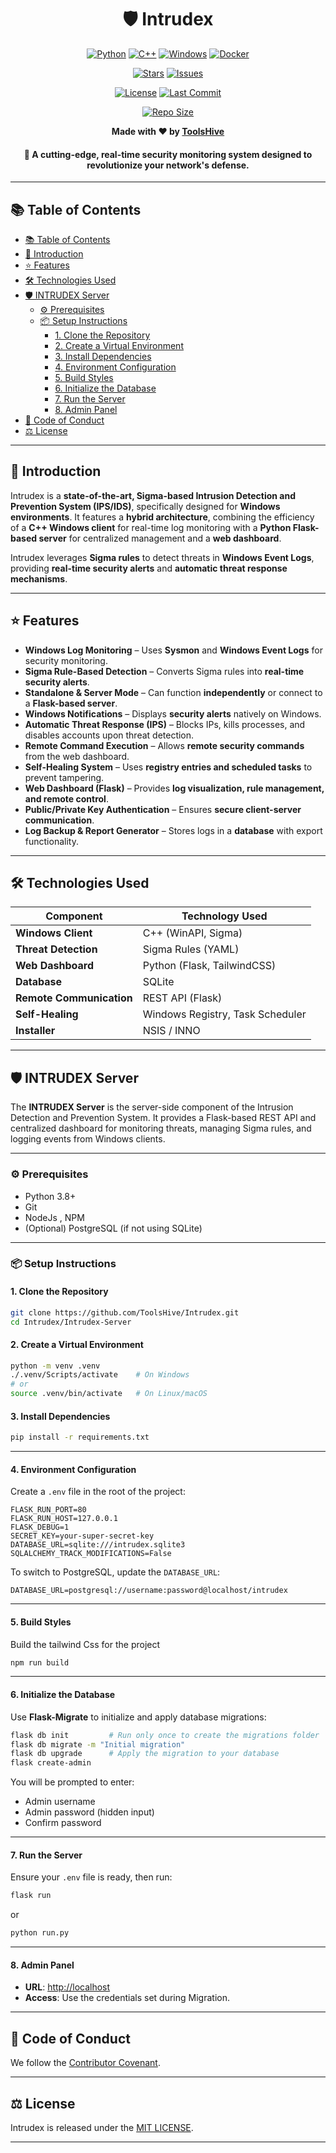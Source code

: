 <h1 align="center">🛡️ Intrudex</h1>

<div align="center">
 
 [![Python](https://img.shields.io/badge/PYTHON-3776AB?style=for-the-badge&logo=python&logoColor=white)](https://www.python.org)
 [![C++](https://img.shields.io/badge/C++-00599C?style=for-the-badge&logo=cplusplus&logoColor=white)](https://isocpp.org)
 [![Windows](https://img.shields.io/badge/Windows-0078D6?style=for-the-badge&logo=windows11&logoColor=white)](https://www.microsoft.com/windows)
 [![Docker](https://img.shields.io/badge/Docker-2496ED?style=for-the-badge&logo=docker&logoColor=white)](https://www.docker.com)
 
 [![Stars](https://img.shields.io/github/stars/ToolsHive/Intrudex?style=for-the-badge&logo=github&color=yellow)](https://github.com/ToolsHive/Intrudex/stargazers)
 [![Issues](https://img.shields.io/github/issues/ToolsHive/Intrudex?style=for-the-badge&logo=github&color=red)](https://github.com/ToolsHive/Intrudex/issues)
 
 [![License](https://img.shields.io/badge/License-MIT-A855F7?style=for-the-badge&logo=opensourceinitiative&logoColor=white)](https://github.com/ToolsHive/Intrudex/blob/main/LICENSE)
 [![Last Commit](https://img.shields.io/github/last-commit/ToolsHive/Intrudex?style=for-the-badge&logo=github&logoColor=white)](https://github.com/ToolsHive/Intrudex/commits/main)
 
 [![Repo Size](https://img.shields.io/github/repo-size/ToolsHive/Intrudex?style=for-the-badge&logo=github&logoColor=white)](https://github.com/ToolsHive/Intrudex)
 
 
 **Made with ❤️ by [ToolsHive](https://github.com/ToolsHive)**
 
 </div>
 

<h4 align="center">🚀 A cutting-edge, real-time security monitoring system designed to revolutionize your network's defense.</h4>

---

## 📚 Table of Contents
- [📚 Table of Contents](#-table-of-contents)
- [🎯 Introduction](#-introduction)
- [⭐ Features](#-features)
- [🛠️ Technologies Used](#️-technologies-used)
- [🛡️ INTRUDEX Server](#️-intrudex-server)
  - [⚙️ Prerequisites](#️-prerequisites)
  - [📦 Setup Instructions](#-setup-instructions)
    - [1. Clone the Repository](#1-clone-the-repository)
    - [2. Create a Virtual Environment](#2-create-a-virtual-environment)
    - [3. Install Dependencies](#3-install-dependencies)
    - [4. Environment Configuration](#4-environment-configuration)
    - [5. Build Styles](#5-build-styles)
    - [6. Initialize the Database](#6-initialize-the-database)
    - [7. Run the Server](#7-run-the-server)
    - [8. Admin Panel](#8-admin-panel)
- [📜 Code of Conduct](#-code-of-conduct)
- [⚖️ License](#️-license)

---

## 🎯 Introduction
Intrudex is a **state-of-the-art, Sigma-based Intrusion Detection and Prevention System (IPS/IDS)**, specifically designed for **Windows environments**. It features a **hybrid architecture**, combining the efficiency of a **C++ Windows client** for real-time log monitoring with a **Python Flask-based server** for centralized management and a **web dashboard**.

Intrudex leverages **Sigma rules** to detect threats in **Windows Event Logs**, providing **real-time security alerts** and **automatic threat response mechanisms**.

---

## ⭐ Features
- **Windows Log Monitoring** – Uses **Sysmon** and **Windows Event Logs** for security monitoring.  
- **Sigma Rule-Based Detection** – Converts Sigma rules into **real-time security alerts**.  
- **Standalone & Server Mode** – Can function **independently** or connect to a **Flask-based server**.  
- **Windows Notifications** – Displays **security alerts** natively on Windows.  
- **Automatic Threat Response (IPS)** – Blocks IPs, kills processes, and disables accounts upon threat detection.  
- **Remote Command Execution** – Allows **remote security commands** from the web dashboard.  
- **Self-Healing System** – Uses **registry entries and scheduled tasks** to prevent tampering.  
- **Web Dashboard (Flask)** – Provides **log visualization, rule management, and remote control**.  
- **Public/Private Key Authentication** – Ensures **secure client-server communication**.  
- **Log Backup & Report Generator** – Stores logs in a **database** with export functionality.  

---

## 🛠️ Technologies Used

| Component           | Technology Used          |
|---------------------|--------------------------|
| **Windows Client**  | C++ (WinAPI, Sigma)      |
| **Threat Detection**| Sigma Rules (YAML)       |
| **Web Dashboard**   | Python (Flask, TailwindCSS) |
| **Database**        | SQLite                   |
| **Remote Communication** | REST API (Flask)    |
| **Self-Healing**    | Windows Registry, Task Scheduler |
| **Installer**       | NSIS / INNO                    |

---

## 🛡️ INTRUDEX Server
The **INTRUDEX Server** is the server-side component of the Intrusion Detection and Prevention System. It provides a Flask-based REST API and centralized dashboard for monitoring threats, managing Sigma rules, and logging events from Windows clients.

---

### ⚙️ Prerequisites
- Python 3.8+
- Git
- NodeJs , NPM
- (Optional) PostgreSQL (if not using SQLite)

---

### 📦 Setup Instructions

#### 1. Clone the Repository
```bash
git clone https://github.com/ToolsHive/Intrudex.git
cd Intrudex/Intrudex-Server
```

#### 2. Create a Virtual Environment
```bash
python -m venv .venv
./.venv/Scripts/activate    # On Windows
# or
source .venv/bin/activate   # On Linux/macOS
```

#### 3. Install Dependencies
```bash
pip install -r requirements.txt
```

---

#### 4. Environment Configuration
Create a `.env` file in the root of the project:

```
FLASK_RUN_PORT=80
FLASK_RUN_HOST=127.0.0.1
FLASK_DEBUG=1
SECRET_KEY=your-super-secret-key
DATABASE_URL=sqlite:///intrudex.sqlite3
SQLALCHEMY_TRACK_MODIFICATIONS=False
```

To switch to PostgreSQL, update the `DATABASE_URL`:

```
DATABASE_URL=postgresql://username:password@localhost/intrudex
```

---

#### 5. Build Styles 

Build the tailwind Css for the project

```bash
npm run build
```

---

#### 6. Initialize the Database
Use **Flask-Migrate** to initialize and apply database migrations:

```bash
flask db init         # Run only once to create the migrations folder
flask db migrate -m "Initial migration"
flask db upgrade      # Apply the migration to your database
flask create-admin
```

You will be prompted to enter:
- Admin username
- Admin password (hidden input)
- Confirm password

---

#### 7. Run the Server
Ensure your `.env` file is ready, then run:

```bash
flask run
```
or

```bash
python run.py
```

---

#### 8. Admin Panel
- **URL**: [http://localhost](http://localhost)  
- **Access**: Use the credentials set during Migration.

---

## 📜 Code of Conduct
We follow the [Contributor Covenant](https://contributor-covenant.org).

---

## ⚖️ License
Intrudex is released under the [MIT LICENSE](LICENSE).

---